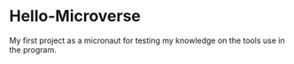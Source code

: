 # Hello-Microverse
My first project as a micronaut for testing my knowledge on the tools use in the program.
